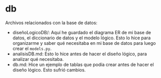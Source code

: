 # db
Archivos relacionados con la base de datos:
- diseñoLogicoDB/: Aquí he guardado el diagrama ER de mi base de datos, el diccionario de datos y el modelo lógico. Esto lo hice para organizarme y saber qué necesitaba en mi base de datos para luego crear el `models.py`.
- analisisDB.md: Esto lo hice antes de hacer el diseño lógico, para analizar qué necesitaba.
- db.md: Hice un ejemplo de tablas que podía crear antes de hacer el diseño lógico. Esto sufrió cambios.
